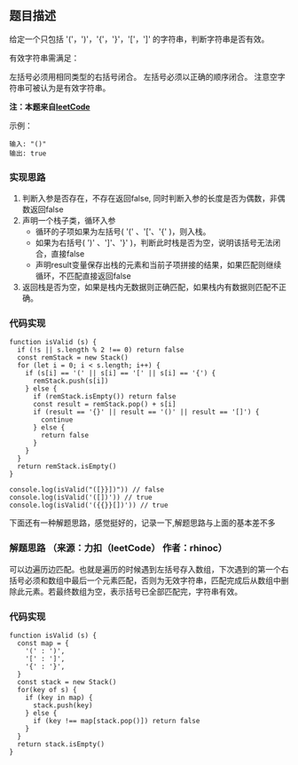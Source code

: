 ## 题目描述
给定一个只包括 '('，')'，'{'，'}'，'['，']' 的字符串，判断字符串是否有效。

有效字符串需满足：

左括号必须用相同类型的右括号闭合。
左括号必须以正确的顺序闭合。
注意空字符串可被认为是有效字符串。

**注：本题来自[leetCode](https://leetcode-cn.com/tag/stack/)**

示例：
```
输入: "()"
输出: true
```
### 实现思路
1. 判断入参是否存在，不存在返回false, 同时判断入参的长度是否为偶数，非偶数返回false
2. 声明一个栈子类，循环入参
    + 循环的子项如果为左括号( '(' 、'['、'{' )，则入栈。
    + 如果为右括号( ')' 、']'、'}' )，判断此时栈是否为空，说明该括号无法闭合，直接false
    + 声明result变量保存出栈的元素和当前子项拼接的结果，如果匹配则继续循环，不匹配直接返回false
3. 返回栈是否为空，如果是栈内无数据则正确匹配，如果栈内有数据则匹配不正确。

### 代码实现

```
function isValid (s) {
  if (!s || s.length % 2 !== 0) return false
  const remStack = new Stack()
  for (let i = 0; i < s.length; i++) {
    if (s[i] == '(' || s[i] == '[' || s[i] == '{') {
      remStack.push(s[i])
    } else {
      if (remStack.isEmpty()) return false
      const result = remStack.pop() + s[i]
      if (result == '{}' || result == '()' || result == '[]') {
        continue
      } else {
        return false
      }
    }
  }
  return remStack.isEmpty()
}

console.log(isValid("([}}])")) // false
console.log(isValid('([])')) // true
console.log(isValid('({{}}[])')) // true

```
下面还有一种解题思路，感觉挺好的，记录一下,解题思路与上面的基本差不多

### 解题思路 （来源：力扣（leetCode） 作者：rhinoc）
可以边遍历边匹配。也就是遍历的时候遇到左括号存入数组，下次遇到的第一个右括号必须和数组中最后一个元素匹配，否则为无效字符串，匹配完成后从数组中删除此元素。若最终数组为空，表示括号已全部匹配完，字符串有效。

### 代码实现
```
function isValid (s) {
  const map = {
    '(' : ')',
    '[' : ']',
    '{' : '}',
  }
  const stack = new Stack()
  for(key of s) {
    if (key in map) {
      stack.push(key)
    } else {
      if (key !== map[stack.pop()]) return false
    }
  }
  return stack.isEmpty()
}
```

